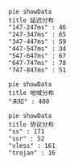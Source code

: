 
```mermaid
pie showData
title 延迟分布
"147-247ms" : 46
"247-347ms" : 65
"347-447ms" : 59
"447-547ms" : 34
"547-647ms" : 67
"647-747ms" : 78
"747-847ms" : 51
```
```mermaid
pie showData
title 地域分布
"未知" : 400
```
```mermaid
pie showData
title 协议分布
"ss" : 171
"ssr" : 52
"vless" : 161
"trojan" : 16
```